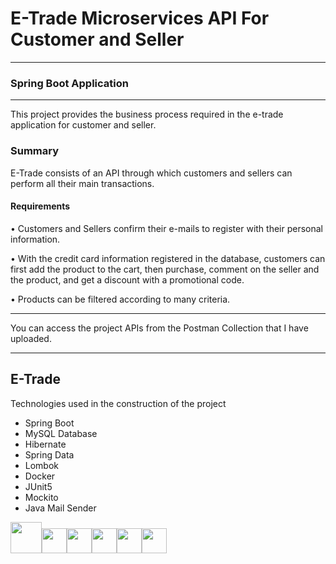 # E-Trade Microservices API For Customer and Seller
___
### Spring Boot Application

---
This project provides the business process required in the e-trade application for customer and seller.

### Summary

E-Trade consists of an API through which customers and sellers can perform all their main transactions.

#### Requirements

• Customers and Sellers confirm their e-mails to register with their personal information.

• With the credit card information registered in the database, customers can first add the product to the cart, then purchase, comment on the seller and the product, and get a discount with a promotional code.

• Products can be filtered according to many criteria.
___
You can access the project APIs from the Postman Collection that I have uploaded.
___
## E-Trade
<p>Technologies used in the construction of the project</p>
<ul>
  <li>Spring Boot</li>
  <li>MySQL Database</li>
  <li>Hibernate</li>
  <li>Spring Data</li>
  <li>Lombok</li>
  <li>Docker</li>
  <li>JUnit5</li>
  <li>Mockito</li>
<li>Java Mail Sender</li>
</ul>

<img src="https://icon-library.com/images/java-icon-png/java-icon-png-15.jpg" style="height: 50px"><img src="https://www.svgrepo.com/show/354380/spring-icon.svg" style="height: 40px"><img src="https://www.freepnglogos.com/uploads/logo-mysql-png/logo-mysql-mysql-logo-png-images-are-download-crazypng-21.png" style="height: 40px"><img src="https://design.jboss.org/hibernate/logo/final/hibernate_logo_whitebkg_stacked_256px.png" style="height: 40px"><img src="https://pbs.twimg.com/profile_images/1235983944463585281/AWCKLiJh_400x400.png" style="height: 40px"><img src="https://www.svgrepo.com/show/331370/docker.svg" style="height: 40px">
